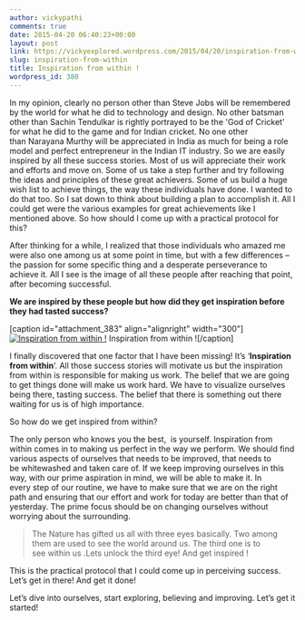 ```yaml
---
author: vickypathi
comments: true
date: 2015-04-20 06:40:23+00:00
layout: post
link: https://vickyexplored.wordpress.com/2015/04/20/inspiration-from-within/
slug: inspiration-from-within
title: Inspiration from within !
wordpress_id: 380
---
```


In my opinion, clearly no person other than Steve Jobs will be remembered by the world for what he did to technology and design. No other batsman other than Sachin Tendulkar is rightly portrayed to be the 'God of Cricket' for what he did to the game and for Indian cricket. No one other than Narayana Murthy will be appreciated in India as much for being a role model and perfect entrepreneur in the Indian IT industry. So we are easily inspired by all these success stories. Most of us will appreciate their work and efforts and move on. Some of us take a step further and try following the ideas and principles of these great achievers. Some of us build a huge wish list to achieve things, the way these individuals have done. I wanted to do that too. So I sat down to think about building a plan to accomplish it. All I could get were the various examples for great achievements like I mentioned above. So how should I come up with a practical protocol for this?

After thinking for a while, I realized that those individuals who amazed me were also one among us at some point in time, but with a few differences – the passion for some specific thing and a desperate perseverance to achieve it. All I see is the image of all these people after reaching that point, after becoming successful.

**We are inspired by these people but how did they get inspiration before they had tasted success?**

[caption id="attachment_383" align="alignright" width="300"][![Inspiration from within !](https://vickyexplored.files.wordpress.com/2015/04/power.jpg)](https://vickyexplored.files.wordpress.com/2015/04/power.jpg) Inspiration from within ![/caption]

I finally discovered that one factor that I have been missing! It’s ‘**Inspiration from within**’. All those success stories will motivate us but the inspiration from within is responsible for making us work. The belief that we are going to get things done will make us work hard. We have to visualize ourselves being there, tasting success. The belief that there is something out there waiting for us is of high importance.

So how do we get inspired from within?

The only person who knows you the best,  is yourself. Inspiration from within comes in to making us perfect in the way we perform. We should find various aspects of ourselves that needs to be improved, that needs to be whitewashed and taken care of. If we keep improving ourselves in this way, with our prime aspiration in mind, we will be able to make it. In every step of our routine, we have to make sure that we are on the right path and ensuring that our effort and work for today are better than that of yesterday. The prime focus should be on changing ourselves without worrying about the surrounding.


<blockquote>The Nature has gifted us all with three eyes basically. Two among them are used to see the world around us. The third one is to see within us .Lets unlock the third eye! And get inspired !</blockquote>


This is the practical protocol that I could come up in perceiving success. Let’s get in there! And get it done!

Let’s dive into ourselves, start exploring, believing and improving. Let’s get it started!
